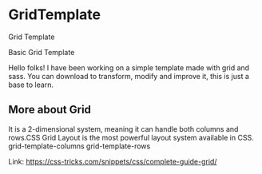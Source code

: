 # GridTemplate
Grid Template


Basic Grid Template

Hello folks! I have been working on a simple template made with grid and sass. You can download to transform, modify and improve it, this is just a base to learn.

## More about Grid 
It is a 2-dimensional system, meaning it can handle both columns and rows.CSS Grid Layout is the most powerful layout system available in CSS. grid-template-columns grid-template-rows

Link: https://css-tricks.com/snippets/css/complete-guide-grid/
